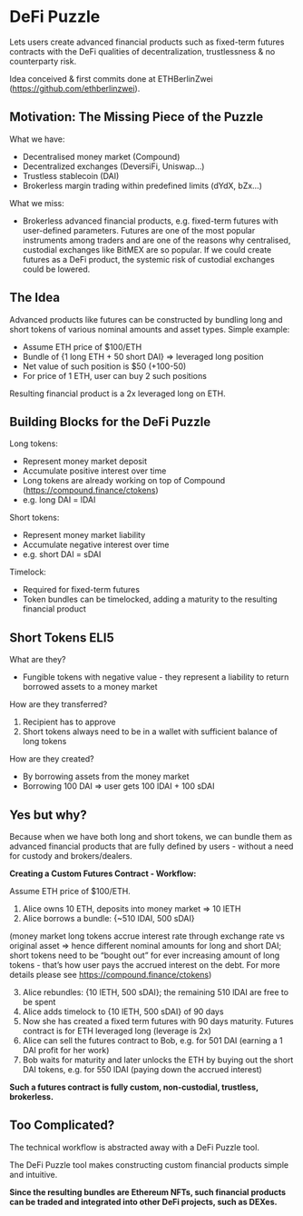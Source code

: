 # DeFi Puzzle
Lets users create advanced financial products such as fixed-term futures contracts with the DeFi qualities of decentralization, trustlessness & no counterparty risk.


Idea conceived & first commits done at ETHBerlinZwei (https://github.com/ethberlinzwei).


## Motivation: The Missing Piece of the Puzzle
What we have:
* Decentralised money market (Compound)
* Decentralized exchanges (DeversiFi, Uniswap…)
* Trustless stablecoin (DAI)
* Brokerless margin trading within predefined limits (dYdX, bZx…)


What we miss:
* Brokerless advanced financial products, e.g. fixed-term futures with user-defined parameters. Futures are one of the most popular instruments among traders and are one of the reasons why centralised, custodial exchanges like BitMEX are so popular. If we could create futures as a DeFi product, the systemic risk of custodial exchanges could be lowered.

## The Idea
Advanced products like futures can be constructed by bundling long and short tokens of various nominal amounts and asset types.
Simple example:
* Assume ETH price of $100/ETH
* Bundle of {1 long ETH + 50 short DAI} => leveraged long position
* Net value of such position is $50 (+100-50)
* For price of 1 ETH, user can buy 2 such positions


Resulting financial product is a 2x leveraged long on ETH.

## Building Blocks for the DeFi Puzzle
Long tokens:
* Represent money market deposit
* Accumulate positive interest over time
* Long tokens are already working on top of Compound (https://compound.finance/ctokens)
* e.g. long DAI = lDAI


Short tokens:
* Represent money market liability
* Accumulate negative interest over time
* e.g. short DAI = sDAI


Timelock:
* Required for fixed-term futures
* Token bundles can be timelocked, adding a maturity to the resulting financial product

## Short Tokens ELI5
What are they?
* Fungible tokens with negative value - they represent a liability to return borrowed assets to a money market


How are they transferred?
1) Recipient has to approve
2) Short tokens always need to be in a wallet with sufficient balance of long tokens


How are they created?
* By borrowing assets from the money market
* Borrowing 100 DAI => user gets 100 lDAI + 100 sDAI

## Yes but why?
Because when we have both long and short tokens, we can bundle them as advanced financial products that are fully defined by users - without a need for custody and brokers/dealers. 

**Creating a Custom Futures Contract - Workflow:**


Assume ETH price of $100/ETH.
1) Alice owns 10 ETH, deposits into money market => 10 lETH
2) Alice borrows a bundle: {~510 lDAI, 500 sDAI}


(money market long tokens accrue interest rate through exchange rate vs original asset => hence different nominal amounts for long and short DAI; short tokens need to be “bought out” for ever increasing amount of long tokens - that’s how user pays the accrued interest on the debt. For more details please see https://compound.finance/ctokens)


3) Alice rebundles: {10 lETH, 500 sDAI}; the remaining 510 lDAI are free to be spent
4) Alice adds timelock to {10 lETH, 500 sDAI} of 90 days
5) Now she has created a fixed term futures with 90 days maturity. Futures contract is for ETH leveraged long (leverage is 2x)
6) Alice can sell the futures contract to Bob, e.g. for 501 DAI (earning a 1 DAI profit for her work)
7) Bob waits for maturity and later unlocks the ETH by buying out the short DAI tokens, e.g. for 550 lDAI (paying down the accrued interest)


**Such a futures contract is fully custom, non-custodial, trustless, brokerless.**

## Too Complicated?
The technical workflow is abstracted away with a DeFi Puzzle tool.


The DeFi Puzzle tool makes constructing custom financial products simple and intuitive.


**Since the resulting bundles are Ethereum NFTs, such financial products can be traded and integrated into other DeFi projects, such as DEXes.**


